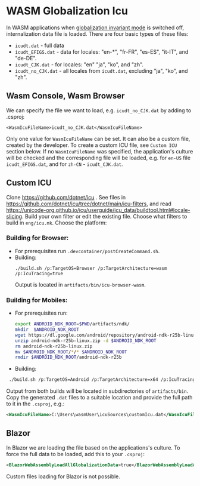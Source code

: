 # WASM Globalization Icu

In WASM applications when [globalization invariant mode](globalization-invariant-mode.md) is switched off, internalization data file is loaded. There are four basic types of these files:
- `icudt.dat` - full data
- `icudt_EFIGS.dat` - data for locales: "en-*", "fr-FR", "es-ES", "it-IT", and "de-DE".
- `icudt_CJK.dat` - for locales: "en" "ja", "ko", and "zh".
- `icudt_no_CJK.dat` - all locales from `icudt.dat`, excluding "ja", "ko", and "zh".

## Wasm Console, Wasm Browser

We can specify the file we want to load, e.g. `icudt_no_CJK.dat` by adding to .csproj:
```
<WasmIcuFileName>icudt_no_CJK.dat</WasmIcuFileName>
```
Only one value for `WasmIcuFileName` can be set. It can also be a custom file, created by the developer. To create a custom ICU file, see `Custom ICU` section below. If no `WasmIcuFileName` was specified, the application's culture will be checked and the corresponding file will be loaded, e.g. for `en-US` file `icudt_EFIGS.dat`, and for `zh-CN` - `icudt_CJK.dat`.

## Custom ICU

Clone https://github.com/dotnet/icu . See files in https://github.com/dotnet/icu/tree/dotnet/main/icu-filters, and read https://unicode-org.github.io/icu/userguide/icu_data/buildtool.html#locale-slicing. Build your own filter or edit the existing file. Choose what filters to build in `eng/icu.mk`. Choose the platform:

### Building for Browser:
* For prerequisites run `.devcontainer/postCreateCommand.sh`.
* Building:
    ```
    ./build.sh /p:TargetOS=Browser /p:TargetArchitecture=wasm /p:IcuTracing=true
    ```
  Output is located in `artifacts/bin/icu-browser-wasm`.

### Building for Mobiles:
* For prerequisites run:
    ```bash
    export ANDROID_NDK_ROOT=$PWD/artifacts/ndk/
    mkdir  $ANDROID_NDK_ROOT
    wget https://dl.google.com/android/repository/android-ndk-r25b-linux.zip
    unzip android-ndk-r25b-linux.zip -d $ANDROID_NDK_ROOT
    rm android-ndk-r25b-linux.zip
    mv $ANDROID_NDK_ROOT/*/* $ANDROID_NDK_ROOT
    rmdir $ANDROID_NDK_ROOT/android-ndk-r25b
    ```
* Building:
 ```bash
  ./build.sh /p:TargetOS=Android /p:TargetArchitecture=x64 /p:IcuTracing=true
  ```

Output from both builds will be located in subdirectories of `artifacts/bin`. Copy the generated `.dat` files to a suitable location and provide the full path to it in the `.csproj`, e.g.:
```xml
<WasmIcuFileName>C:\Users\wasmUser\icuSources\customIcu.dat</WasmIcuFileName>
```

## Blazor

In Blazor we are loading the file based on the applications's culture.
To force the full data to be loaded, add this to your `.csproj`:
```xml
<BlazorWebAssemblyLoadAllGlobalizationData>true</BlazorWebAssemblyLoadAllGlobalizationData>
```
Custom files loading for Blazor is not possible.
